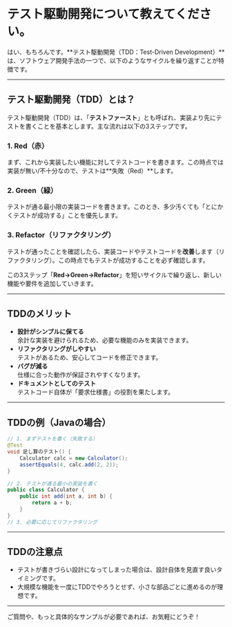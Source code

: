 # テスト駆動開発について教えてください。

はい、もちろんです。**テスト駆動開発（TDD：Test-Driven Development）**は、ソフトウェア開発手法の一つで、以下のようなサイクルを繰り返すことが特徴です。

---

## テスト駆動開発（TDD）とは？

テスト駆動開発（TDD）は、「**テストファースト**」とも呼ばれ、実装より先にテストを書くことを基本とします。主な流れは以下の3ステップです。

### 1. **Red（赤）**
まず、これから実装したい機能に対してテストコードを書きます。この時点では実装が無い/不十分なので、テストは**失敗（Red）**します。

### 2. **Green（緑）**
テストが通る最小限の実装コードを書きます。このとき、多少汚くても「とにかくテストが成功する」ことを優先します。

### 3. **Refactor（リファクタリング）**
テストが通ったことを確認したら、実装コードやテストコードを**改善**します（リファクタリング）。この時点でもテストが成功することを必ず確認します。

この3ステップ「**Red→Green→Refactor**」を短いサイクルで繰り返し、新しい機能や要件を追加していきます。

---

## TDDのメリット

- **設計がシンプルに保てる**  
  余計な実装を避けられるため、必要な機能のみを実装できます。
- **リファクタリングがしやすい**  
  テストがあるため、安心してコードを修正できます。
- **バグが減る**  
  仕様に合った動作が保証されやすくなります。
- **ドキュメントとしてのテスト**  
  テストコード自体が「要求仕様書」の役割を果たします。

---

## TDDの例（Javaの場合）

```java
// 1. まずテストを書く（失敗する）
@Test
void 足し算のテスト() {
    Calculator calc = new Calculator();
    assertEquals(4, calc.add(2, 2));
}

// 2. テストが通る最小の実装を書く
public class Calculator {
    public int add(int a, int b) {
        return a + b;
    }
}
// 3. 必要に応じてリファクタリング
```


---

## TDDの注意点

- テストが書きづらい設計になってしまった場合は、設計自体を見直す良いタイミングです。
- 大規模な機能を一度にTDDでやろうとせず、小さな部品ごとに進めるのが理想です。

---

ご質問や、もっと具体的なサンプルが必要であれば、お気軽にどうぞ！
